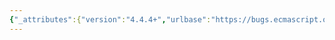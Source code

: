 ```yaml
---
{"_attributes":{"version":"4.4.4+","urlbase":"https://bugs.ecmascript.org/","maintainer":"dherman@mozilla.com"},"bug":{"bug_id":3531,"creation_ts":"2015-01-15 09:02:00 -0800","short_desc":"12.14.1, 12.14.5.1 Early Errors: Unnecessary Early Errors rules","delta_ts":"2015-01-15 16:19:06 -0800","product":"Draft for 6th Edition","component":"editorial issue","version":"Rev 30: December 24, 2014 Draft","rep_platform":"All","op_sys":"All","bug_status":"RESOLVED","resolution":"FIXED","priority":"Normal","bug_severity":"normal","everconfirmed":true,"reporter":{"uid":"andrebargull","name":"André Bargull"},"assigned_to":{"uid":"allen","name":"Allen Wirfs-Brock"},"long_desc":[{"commentid":11372,"comment_count":0,"who":{"uid":"andrebargull","name":"André Bargull"},"bug_when":"2015-01-15 09:02:15 -0800","thetext":"12.14.1 Static Semantics: Early Errors\n\n`AssignmentExpression : LeftHandSideExpression  = AssignmentExpression`\n\nThe second bullet item can be removed.\n\n\n\n12.14.5.1  Static Semantics: Early Errors  \n\n`AssignmentProperty : IdentifierReference Initializer_opt`\n\nThe second bullet item can be removed, static resolution has been removed.\n\n\n`DestructuringAssignmentTarget : LeftHandSideExpression`\n\nThe third bullet item and its corresponding note can be removed.\n\n\nSomewhat related: `[...([])] = []` is a syntax error, right?"},{"commentid":11387,"comment_count":1,"who":{"uid":"allen","name":"Allen Wirfs-Brock"},"bug_when":"2015-01-15 10:56:06 -0800","thetext":"fixed in rev31 editor's draft\n\n`[...([])] = []` is valid syntax.  It eventually evaluates using second rule in 12.14.5.2"},{"commentid":11389,"comment_count":2,"who":{"uid":"andrebargull","name":"André Bargull"},"bug_when":"2015-01-15 11:12:17 -0800","thetext":"In `[...([])]`, DestructuringAssignmentTarget : LeftHandSideExpression is `([])`. `([])` is neither an ObjectLiteral nor an ArrayLiteral, so the second early error restriction in 12.14.5.1 applies. And IsValidSimpleAssignmentTarget of `([])` is false, so an early error should be thrown.\n\n---\n\nAssignmentRestElement[Yield] : \n  ... DestructuringAssignmentTarget[?Yield]\n\nDestructuringAssignmentTarget[Yield] :\n  LeftHandSideExpression[?Yield]\n\n\n12.14.5.1 Static Semantics: Early Errors\n\n- It is a Syntax Error if LeftHandSideExpression is either an ObjectLiteral or an ArrayLiteral and if the lexical token sequence matched by LeftHandSideExpression cannot be parsed with no tokens left over using AssignmentPattern as the goal symbol.\n\n- It is a Syntax Error if LeftHandSideExpression is neither an ObjectLiteral nor an ArrayLiteral and IsValidSimpleAssignmentTarget(LeftHandSideExpression) is false.\n\n---"},{"commentid":11455,"comment_count":3,"who":{"uid":"allen","name":"Allen Wirfs-Brock"},"bug_when":"2015-01-15 16:19:06 -0800","thetext":"In Rev31"}]}}
---
```

